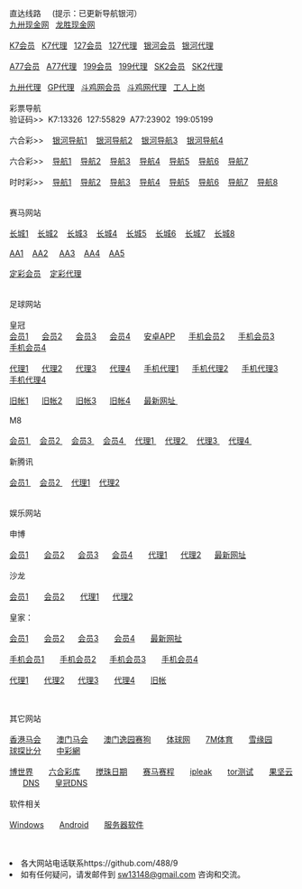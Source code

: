 <p>直达线路&nbsp;&nbsp;&nbsp;&nbsp;&nbsp;(提示：已更新导航银河）
<br>
<a href="http://dd52132.ac135.net" target="_blank">九卅现金网</a>&nbsp;&nbsp;
<a href="http://ga3993.com" target="_blank">龙胜现金网</a>&nbsp;&nbsp;
<br>
<br>
<a href="http://1.255.41.235:7211/jini329901f/user/login.html" target="_blank">K7会员</a>&nbsp;&nbsp;
<a href="http://52.74.213.211:7211/jini329901a/account/login.html" target="_blank">K7代理</a>&nbsp;&nbsp;
<a href="http://52.69.233.115:7219/msrtp53818f/user/login.html" target="_blank">127会员</a>&nbsp;&nbsp;
<a href="http://52.69.233.115:7219/msrtp53818a/account/login.html" target="_blank">127代理</a>&nbsp;&nbsp;
<a href="http://w1.v3t5.com/" target="_blank">银河会员</a>&nbsp;&nbsp;
<a href="http://g1.v3t5.com/" target="_blank">银河代理</a>&nbsp;&nbsp;
<br>
<br>
<a href="http://1.255.41.227:8010/ssghy45621511f/user/login.html.auth" target="_blank">A77会员</a>&nbsp;&nbsp;
<a href="http://1.255.41.250:8210/ssghy45621511a/account/login.html.auth" target="_blank">A77代理</a>&nbsp;&nbsp;
<a href="http://52.68.32.109:8208/ssxfr498120f/user/login.html.auth" target="_blank">199会员</a>&nbsp;&nbsp;
<a href="http://52.68.32.109:8208/ssxfr498120a/account/login.html.auth" target="_blank">199代理</a>&nbsp;&nbsp;
<a href="http://hp688.net/" target="_blank">SK2会员</a>&nbsp;&nbsp;
<a href="https://ag.in566.net/888.php" target="_blank">SK2代理</a>&nbsp;&nbsp;<br>
<br>
<a href="http://ag.ac135.net" target="_blank">九卅代理</a>&nbsp;&nbsp;
<a href="https://ag.gp88bb.com" target="_blank">GP代理</a>&nbsp;&nbsp;
<a href="http://www2.s1288.net/Landing.aspx?" target="_blank">斗鸡网会员</a>&nbsp;&nbsp;
<a href="https://ag1.s1288.net/login.aspx" target="_blank">斗鸡网代理</a>&nbsp;&nbsp;
<a href="http://789ddd.cc" target="_blank">工人上岗</a>&nbsp;&nbsp;
<br>
<br>
彩票导航 <br>验证码>>&nbsp;&nbsp;K7:13326&nbsp;&nbsp;127:55829&nbsp;&nbsp;A77:23902&nbsp;&nbsp;199:05199<br>
<br>
六合彩>>&nbsp;&nbsp;&nbsp;
<a href="http://yh11.qq1100.com/" target="_blank">银河导航1</a>&nbsp;&nbsp;&nbsp;
<a href="http://hy11.1122.im" target="_blank">银河导航2</a>&nbsp;&nbsp;&nbsp;
<a href="http://hy11.17vvs.com" target="_blank">银河导航3</a>&nbsp;&nbsp;&nbsp;
<a href="http://hy11.3508833.com" target="_blank">银河导航4</a>&nbsp;&nbsp;&nbsp;<br>
<br>
六合彩>>&nbsp;&nbsp;&nbsp;
<a href="http://183.60.158.230:8888 " target="_blank">导航1</a>&nbsp;&nbsp;&nbsp;
<a href="http://566u.net:8888" target="_blank">导航2</a>&nbsp;&nbsp;&nbsp;
<a href="http://su121.net:666/" target="_blank">导航3</a>&nbsp;&nbsp;&nbsp;
<a href="http://52.74.228.184" target="_blank">导航4</a>&nbsp;&nbsp;&nbsp;
<a href="http://sf3.16888xyz.link" target="_blank">导航5</a>&nbsp;&nbsp;&nbsp;
<a href="http://a3.ya888.org" target="_blank">导航6</a>&nbsp;&nbsp;&nbsp;
<a href="http://a2.ya888.org" target="_blank">导航7</a>&nbsp;&nbsp;&nbsp;<br>
<br>
时时彩>>&nbsp;&nbsp;&nbsp;
<a href="http://183.60.158.230:8888 " target="_blank">导航1</a>&nbsp;&nbsp;&nbsp;
<a href="http://566u.net:8888" target="_blank">导航2</a>&nbsp;&nbsp;&nbsp;
<a href="http://su121.net:666/" target="_blank">导航3</a>&nbsp;&nbsp;&nbsp;
<a href="http://sf5.16888xyz.link" target="_blank">导航4</a>&nbsp;&nbsp;&nbsp;
<a href="http://52.69.162.4" target="_blank">导航5</a>&nbsp;&nbsp;&nbsp;
<a href="http://52.77.18.191" target="_blank">导航6</a>&nbsp;&nbsp;&nbsp;
<a href="http://a2.ya888.org" target="_blank">导航7</a>&nbsp;&nbsp;&nbsp;
<a href="http://a3.ya888.org" target="_blank">导航8</a>&nbsp;&nbsp;&nbsp;<br>
<br>
<br>
赛马网站<br>
<br>
<a href="http://ctb988.net" target="_blank">长城1</a>&nbsp;&nbsp;&nbsp;
<a href="http://ctb988.com" target="_blank">长城2</a>&nbsp;&nbsp;&nbsp;
<a href="http://cn.lk988.net" target="_blank">长城3</a>&nbsp;&nbsp;&nbsp;
<a href="http://cn.ctb988.net" target="_blank">长城4</a>&nbsp;&nbsp;&nbsp;
<a href="http://cn.ctb988.com" target="_blank">长城5</a>&nbsp;&nbsp;&nbsp;
<a href="http://www.ctb988.com/login.jsp?e78d3760-4265-4ce0-bfa8-76a1e44a3537" target="_blank">长城6</a>&nbsp;&nbsp;&nbsp;
<a href="http://www.ctb988.net/login.jsp?a5e7bfbf-df83-4b9e-9e0f-982bb2cfac3f" target="_blank">长城7</a>&nbsp;&nbsp;&nbsp;
<a href="http://lkb988.com" target="_blank">长城8</a>&nbsp;&nbsp;&nbsp;<br>
<br>
<a href="http://cc59.net" target="_blank">AA1</a>&nbsp;&nbsp;&nbsp; 
<a href="http://aa138.net" target="_blank">AA2</a> &nbsp;&nbsp;&nbsp;
<a href="http://jj08.net" target="_blank">AA3</a>&nbsp;&nbsp;&nbsp;
<a href="http://ff95.net" target="_blank">AA4</a>&nbsp;&nbsp;&nbsp;
<a href="http://www.racing.aastar.net" target="_blank">AA5</a>&nbsp;&nbsp;&nbsp;<br>
<br>
<a href="http://www.a3odds.net" target="_blank">定彩会员</a>&nbsp;&nbsp;&nbsp;
<a href="http://ag.a3odds.net" target="_blank">定彩代理</a>&nbsp;&nbsp;&nbsp;<br>
<br>
<br>
足球网站<br>
<br>
皇冠<br>
<a href="http://hga020.com/" target="_blank">会员1</a>&nbsp; &nbsp; &nbsp; 
<a href="http://180.94.224.40/" target="_blank">会员2</a>&nbsp; &nbsp; &nbsp; 
<a href="http://112.78.26.130/" target="_blank">会员3</a>&nbsp; &nbsp; &nbsp; 
<a href="http://112.78.26.130" target="_blank">会员4</a>&nbsp; &nbsp; &nbsp;
<a href="https://www.jianguoyun.com/p/DQ7yyCMQvfjyBRin_hU" target="_blank">安卓APP</a>&nbsp; &nbsp; &nbsp; 
<a href="http://m.hga018.com" target="_blank">手机会员2</a>&nbsp; &nbsp; &nbsp;
<a href="http://203.160.140.17/" target="_blank">手机会员3</a>&nbsp; &nbsp; &nbsp;
<a href="http://180.94.224.117" target="_blank">手机会员4</a>&nbsp;&nbsp;&nbsp;<br>
<br>
<a href="https://ag.hga008.com" target="_blank">代理1</a>&nbsp; &nbsp; &nbsp;
<a href="https://ag.hga018.com" target="_blank">代理2</a>&nbsp; &nbsp; &nbsp;
<a href="https://112.78.105.24" target="_blank">代理3</a>&nbsp; &nbsp; &nbsp;
<a href="https://112.78.105.33" target="_blank">代理4</a>&nbsp; &nbsp; &nbsp;
<a href="https://am.hga008.com" target="_blank">手机代理1</a>&nbsp; &nbsp; &nbsp;
<a href="https://am.hga018.com" target="_blank">手机代理2</a>&nbsp; &nbsp; &nbsp;
<a href="https://123.255.226.105" target="_blank">手机代理3</a>&nbsp; &nbsp; &nbsp;
<a href="https://112.78.105.36" target="_blank">手机代理4</a>&nbsp;&nbsp;&nbsp;<br>
<br>
<a href="https://old.hga008.com" target="_blank">旧帐1</a>&nbsp; &nbsp; &nbsp;
<a href="https://old.hga018.com" target="_blank">旧帐2</a>&nbsp; &nbsp; &nbsp;
<a href="https://old.hg0088.com" target="_blank">旧帐3</a>&nbsp; &nbsp; &nbsp;
<a href="https://old.hg0188.com" target="_blank">旧帐4</a>&nbsp; &nbsp; &nbsp;
<a href="http://www.433.com/lastnewurl/index" target="_blank">最新网址 </a>&nbsp;&nbsp;&nbsp;<br>
<br>
M8<br>
<br>
<a href="http://www.m8online.net/Default6.aspx?r=" target="_blank">会员1 </a>&nbsp;&nbsp;&nbsp;
<a href="http://www.m8bet.net" target="_blank">会员2 </a>&nbsp;&nbsp;&nbsp;
<a href="http://www.m8clicks.com" target="_blank">会员3 </a>&nbsp;&nbsp;&nbsp;
<a href="http:// www.m8m8bet.com" target="_blank">会员4 </a>&nbsp;&nbsp;&nbsp;
<a href="http://www.mywinday.com/Default.aspx?lang=ZH-CN" target="_blank">代理1 </a>&nbsp;&nbsp;&nbsp;
<a href="http://ag.mywinday.com/Default.aspx?lang=ZH-CN" target="_blank">代理2 </a>&nbsp;&nbsp;&nbsp;
<a href="http://ag.m8clicks.com/Default.aspx?lang=ZH-CN" target="_blank">代理3 </a>&nbsp;&nbsp;&nbsp;
<a href="http://m8agent.com/Default.aspx?lang=ZH-CN" target="_blank">代理4 </a>&nbsp;&nbsp;&nbsp;
<br>
<br>
新腾讯<br>
<br>
<a href="http://xtx3388.com/" target="_blank">会员1 </a>&nbsp;&nbsp;&nbsp;
<a href="http://xtx3388.com/" target="_blank">会员2 </a>&nbsp;&nbsp;&nbsp;
<a href="https://xtx3388.com/" target="_blank">代理1</a>&nbsp;&nbsp;&nbsp;
<a href="https://xtx3388.com/" target="_blank">代理2</a>&nbsp;&nbsp;&nbsp;

<br>

<br>
<br>
娱乐网站<br>
<br>
申博<br>
<br>
<a href="http://11msc.com" target="_blank">会员1</a> &nbsp; &nbsp; &nbsp;
<a href="http://www.22msc.com" target="_blank">会员2</a>&nbsp; &nbsp; &nbsp;
<a href="http://33msc.com" target="_blank">会员3</a>&nbsp; &nbsp; &nbsp;
<a href="http://22psb.com/" target="_blank">会员4</a> &nbsp; &nbsp; &nbsp;
<a href="http://11msc.net" target="_blank">代理1</a>&nbsp; &nbsp; &nbsp;
<a href="http://www.83sbet.net" target="_blank">代理2</a>&nbsp; &nbsp; &nbsp;
<a href="http://222scweb.com" target="_blank">最新网址</a> &nbsp; &nbsp; &nbsp;<br>
<br>
沙龙<br>
<br>
<a href="http://salon36.com" target="_blank">会员1</a> &nbsp; &nbsp; &nbsp;
<a href="http://sa36.com" target="_blank">会员2</a> &nbsp; &nbsp; &nbsp;
<a href="http://salon36.net" target="_blank">代理1</a>&nbsp; &nbsp; &nbsp;
<a href="http://sa36.net" target="_blank">代理2</a>&nbsp; &nbsp; &nbsp;<br>
<br>
皇家：<br>
<br>
<a href="https://www.live228.com" target="_blank">会员1</a> &nbsp; &nbsp; &nbsp;
<a href="https://www.live012.com" target="_blank">会员2</a>&nbsp; &nbsp; &nbsp;
<a href="https://www.live015.com" target="_blank">会员3</a> &nbsp; &nbsp; &nbsp;
<a href="https://www.live016.com" target="_blank">会员4</a> &nbsp; &nbsp; &nbsp;
<a href="http://180.94.229.11/" target="_blank">最新网扯</a> &nbsp; &nbsp; &nbsp;<br>
<br>
<a href="https://m.live228.com" target="_blank">手机会员1</a> &nbsp; &nbsp; &nbsp;
<a href="https://m.live012.com" target="_blank">手机会员2</a>&nbsp; &nbsp; &nbsp;
<a href="https://m.live015.com" target="_blank">手机会员3</a> &nbsp; &nbsp; &nbsp;
<a href="https://m.live016.com" target="_blank">手机会员4</a> &nbsp; &nbsp; &nbsp;<br>
<br>
<a href="https://ag.live228.com" target="_blank">代理1</a> &nbsp; &nbsp; &nbsp;
<a href="https://ag.live012.com" target="_blank">代理2</a>&nbsp; &nbsp; &nbsp;
<a href="https://ag.live015.com" target="_blank">代理3</a> &nbsp; &nbsp; &nbsp;
<a href="https://ag.live016.com" target="_blank">代理4</a> &nbsp; &nbsp; &nbsp;
<a href="https://228.live228.com" target="_blank">旧帐</a> &nbsp; &nbsp; &nbsp;<br>

　</p>
其它网站<br>
<br>
<a href="http://www.hkjc.com/home/chinese/index.asp" target="_blank">香港马会</a> &nbsp; &nbsp; &nbsp;
<a href="http://www.mjc.mo/race/info/index.php" target="_blank">澳门马会</a> &nbsp; &nbsp; &nbsp;
<a target="_blank" href="http://www.macauyydog.com/">澳门逸园赛狗</a> &nbsp; &nbsp; &nbsp;
<a target="_blank" href="http://live5.spbo1.com/">体球网</a> &nbsp; &nbsp; &nbsp;
<a target="_blank" href="http://www.7m.cn/">7M体育</a> &nbsp; &nbsp; &nbsp;
<a target="_blank" href="http://www.gooooal.com/">雪缘园</a> &nbsp; &nbsp; &nbsp;
<a target="_blank" href="http://live.bet007.com/">球探比分</a> &nbsp; &nbsp; &nbsp;
<a target="_blank" href="http://www.zhcw.com/">中彩網</a> &nbsp; &nbsp; &nbsp;<br>
<br>
<a target="_blank" href="http://www.1396mm.com/">博世界</a> &nbsp; &nbsp; &nbsp;
<a target="_blank" href="http://www.6hck.com/">六合彩库</a> &nbsp; &nbsp; &nbsp;
<a target="_blank" href="http://bet.hkjc.com/marksix/default.aspx">搅珠日期</a> &nbsp; &nbsp; &nbsp;
<a target="_blank" href="http://bet.hkjc.com/marksix/default.aspx">赛马赛程</a> &nbsp; &nbsp; &nbsp;
<a target="_blank" href="https://ipleak.net">ipleak</a> &nbsp; &nbsp; &nbsp;
<a target="_blank" href="https://check.torproject.org/?lang=zh_CN">tor测试</a> &nbsp; &nbsp; &nbsp;
<a target="_blank" href="https://www.jianguoyun.com/">果坚云</a> &nbsp; &nbsp; &nbsp;
<a target="_blank" href="http://203.160.140.94/tpl/ag/zh-cn/index.html">DNS</a> &nbsp; &nbsp; &nbsp;
<a target="_blank" href="http://180.94.224.94/tpl/ag/zh-cn/index.html">皇冠DNS</a> &nbsp; &nbsp; &nbsp;<br>
<br>
软件相关<br>
<br>
<a href="https://www.jianguoyun.com/p/DUd62aoQvfjyBRjvzhU" target="_blank">Windows</a> &nbsp; &nbsp; &nbsp;
<a href="http://jianguoyun.com/p/DR0Kf_AQvfjyBRj36xA" target="_blank">Android</a> &nbsp; &nbsp; &nbsp;
<a href="http://s.jb51.net/?soft" target="_blank">服务器软件</a> &nbsp; &nbsp; &nbsp;

<br>
<br>
<li>各大网站电话联系https://github.com/488/9</li>
<li>如有任何疑问，请发邮件到 <a href="mailto:sw13148@gmail.com">sw13148@gmail.com</a> 咨询和交流。</li>
</ul>
</body>

</html>
